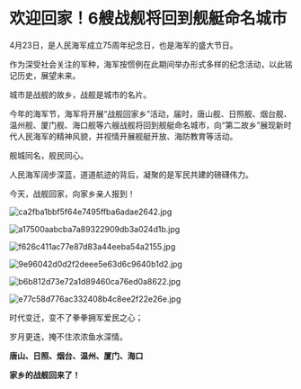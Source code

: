 # 欢迎回家！6艘战舰将回到舰艇命名城市

4月23日，是人民海军成立75周年纪念日，也是海军的盛大节日。

作为深受社会关注的军种，海军按惯例在此期间举办形式多样的纪念活动，以此铭记历史，展望未来。

城市是战舰的故乡，战舰是城市的名片。

今年的海军节，海军将开展“战舰回家乡”活动，届时，唐山舰、日照舰、烟台舰、温州舰、厦门舰、海口舰等六艘战舰将回到舰艇命名城市，向“第二故乡”展现新时代人民海军的精神风貌，并视情开展舰艇开放、海防教育等活动。

舰城同名，舰民同心。

人民海军阔步深蓝，道道航迹的背后，凝聚的是军民共建的磅礴伟力。

今天，战舰回家，向家乡亲人报到！

![ca2fba1bbf5f64e7495ffba6adae2642.jpg](https://raw.githubusercontent.com/qqhsx/qqnews_image/main/2024/04/19/欢迎回家！6艘战舰将回到舰艇命名城市/ca2fba1bbf5f64e7495ffba6adae2642.jpg)

![a17500aabcba7a89322909db3a024d1b.jpg](https://raw.githubusercontent.com/qqhsx/qqnews_image/main/2024/04/19/欢迎回家！6艘战舰将回到舰艇命名城市/a17500aabcba7a89322909db3a024d1b.jpg)

![f626c411ac77e87d83a44eeba54a2155.jpg](https://raw.githubusercontent.com/qqhsx/qqnews_image/main/2024/04/19/欢迎回家！6艘战舰将回到舰艇命名城市/f626c411ac77e87d83a44eeba54a2155.jpg)

![9e96042d0d2f2deee5e63d6c9640b1d2.jpg](https://raw.githubusercontent.com/qqhsx/qqnews_image/main/2024/04/19/欢迎回家！6艘战舰将回到舰艇命名城市/9e96042d0d2f2deee5e63d6c9640b1d2.jpg)

![b6b812d73e72a1d89460ca76ed0a8622.jpg](https://raw.githubusercontent.com/qqhsx/qqnews_image/main/2024/04/19/欢迎回家！6艘战舰将回到舰艇命名城市/b6b812d73e72a1d89460ca76ed0a8622.jpg)

![e77c58d776ac332408b4c8ee2f22e26e.jpg](https://raw.githubusercontent.com/qqhsx/qqnews_image/main/2024/04/19/欢迎回家！6艘战舰将回到舰艇命名城市/e77c58d776ac332408b4c8ee2f22e26e.jpg)

时代变迁，变不了拳拳拥军爱民之心；

岁月更迭，掩不住浓浓鱼水深情。

**唐山、日照、烟台、温州、厦门、海口**

**家乡的战舰回来了！**

